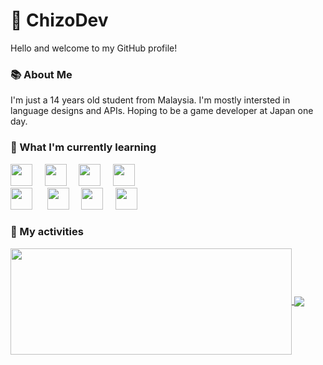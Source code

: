 # 👋 ChizoDev
Hello and welcome to my GitHub profile!

### 📚 About Me
I'm just a 14 years old student from Malaysia. I'm mostly intersted in language designs and APIs. Hoping to be a game developer at Japan one day.

### 🧠 What I'm currently learning
<img src="https://cdn.jsdelivr.net/gh/devicons/devicon@latest/icons/javascript/javascript-original.svg" width="35px">&nbsp;&nbsp;&nbsp;&nbsp;
<img src="https://cdn.jsdelivr.net/gh/devicons/devicon@latest/icons/html5/html5-plain.svg" width="35px">&nbsp;&nbsp;&nbsp;&nbsp;
<img src="https://cdn.jsdelivr.net/gh/devicons/devicon@latest/icons/css3/css3-plain.svg" width="35px">&nbsp;&nbsp;&nbsp;&nbsp;
<img src="https://cdn.jsdelivr.net/gh/devicons/devicon@latest/icons/python/python-original.svg" width="35px">&nbsp;&nbsp;&nbsp;&nbsp;\
<img src="https://cdn.jsdelivr.net/gh/devicons/devicon@latest/icons/nodejs/nodejs-original.svg" width="35px">&nbsp;&nbsp;&nbsp;&nbsp;&nbsp;
<img src="https://cdn.jsdelivr.net/gh/devicons/devicon@latest/icons/cplusplus/cplusplus-original.svg" width="35px">&nbsp;&nbsp;&nbsp;&nbsp;
<img src="https://cdn.jsdelivr.net/gh/devicons/devicon@latest/icons/rust/rust-plain.svg" width="35px">&nbsp;&nbsp;&nbsp;&nbsp;
<img src="https://cdn.jsdelivr.net/gh/devicons/devicon@latest/icons/typescript/typescript-plain.svg" width="35px">&nbsp;&nbsp;&nbsp;&nbsp;

### 🏁 My activities
<a href="https://github.com/ChizoDev/github-readme-stats">
  <img width=450 height=170 align="center" src="https://github-readme-stats.vercel.app/api?username=ChizoDev&theme=dark&show_icons=true&bg_color=0D1117&hide_border=true" />
</a>
<a href="https://github.com/ChizoDev/github-readme-stats">
  <img align="center" src="https://github-readme-stats.vercel.app/api/top-langs/?username=ChizoDev&theme=dark&layout=compact&bg_color=0D1117&hide_border=true" />
</a>
